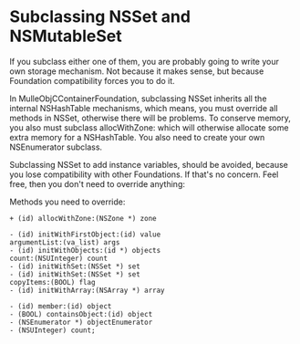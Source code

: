 Subclassing NSSet and NSMutableSet
==================================

If you subclass either one of them, you are probably going to write your own
storage mechanism. Not because it makes sense, but because Foundation compatibility
forces you to do it.

In MulleObjCContainerFoundation, subclassing NSSet inherits all the internal NSHashTable mechanisms,
which means, you must override all methods in NSSet, otherwise there will be problems.
To conserve memory, you also must subclass allocWithZone: which will otherwise allocate some
extra memory for a NSHashTable. You also need to create your own NSEnumerator subclass.

Subclassing NSSet to add instance variables, should be avoided, because you lose
compatibility with other Foundations. If that's no concern. Feel free, then you don't
need to override anything:

Methods you need to override:

```
+ (id) allocWithZone:(NSZone *) zone

- (id) initWithFirstObject:(id) value
argumentList:(va_list) args
- (id) initWithObjects:(id *) objects
count:(NSUInteger) count
- (id) initWithSet:(NSSet *) set
- (id) initWithSet:(NSSet *) set
copyItems:(BOOL) flag
- (id) initWithArray:(NSArray *) array

- (id) member:(id) object
- (BOOL) containsObject:(id) object
- (NSEnumerator *) objectEnumerator
- (NSUInteger) count;
```